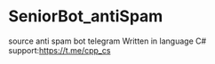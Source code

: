 # SeniorBot_antiSpam
source anti spam bot telegram Written in language C#
support:https://t.me/cpp_cs

